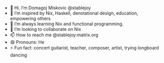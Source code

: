 - 👋 Hi, I’m Domagoj Miskovic @stablejoy
- 👀 I’m inspired by Nix, Haskell, denotational design, education, empowering others
- 🌱 I’m always learning Nix and functional programming. 
- 💞️ I’m looking to collaborate on Nix
- 📫 How to reach me @stablejoy:matrix.org
- 😄 Pronouns: He
- ⚡ Fun fact: concert guitarist, teacher, composer, artist, trying longboard dancing

<!---
stablejoy/stablejoy is a ✨ special ✨ repository because its `README.md` (this file) appears on your GitHub profile.
You can click the Preview link to take a look at your changes.
--->
